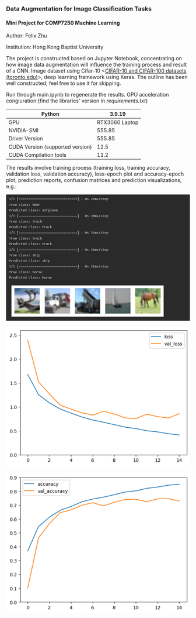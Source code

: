 ### Data Augmentation for Image Classification Tasks

#### Mini Project for COMP7250 Machine Learning

Author: Felix Zhu

Institution: Hong Kong Baptist University



The project is constructed based on Jupyter Notebook, concentrating on how image data augmentation will influence the training process and result of a CNN. Image dataset using Cifar-10 <[CIFAR-10 and CIFAR-100 datasets (toronto.edu)](https://www.cs.toronto.edu/~kriz/cifar.html)>, deep learning framework using Keras. The outline has been well constructed, feel free to use it for skipping.

Run through main.ipynb to regenerate the results. GPU acceleration congiuration:(find the libraries' version in *requirements.txt*)

| Python                           | 3.9.19                           |
| -------------------------------- | -------------------------------- |
| GPU                              | RTX3060 Laptop                   |
| NVIDIA-SMI                       | 555.85                           |
| Driver Version                   | 555.85                           |
| CUDA Version (supported version) | 12.5                             |
| CUDA Compilation tools           | 11.2 |



The results involve training process (training loss, training accuracy, validation loss, validation accuracy), loss-epoch plot and accuracy-epoch plot, prediction reports, confusion matrices and prediction visualizations, e.g.:



![image](https://github.com/FelixyZhu/Image-Data-Augmentation-with-CNN-Image-Classification/blob/master/pics/84821aeb-2b5e-4b57-983c-2f13a8cdb637.png?raw=true)

![image](https://github.com/FelixyZhu/Image-Data-Augmentation-with-CNN-Image-Classification/blob/master/pics/b451461e-f2d4-4fd1-884a-7fea825389d9.png?raw=true)

![image](https://github.com/FelixyZhu/Image-Data-Augmentation-with-CNN-Image-Classification/blob/master/pics/fffa0887-6873-47a6-b842-e9a8a6ffca40.png?raw=true)
